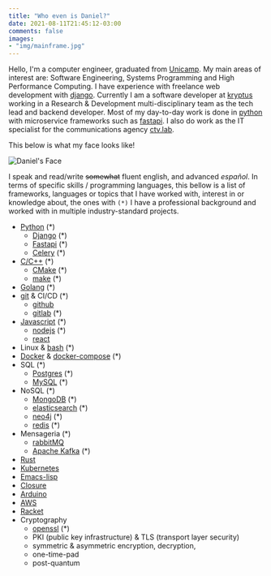 ```yaml
---
title: "Who even is Daniel?"
date: 2021-08-11T21:45:12-03:00
comments: false
images: 
- "img/mainframe.jpg"
---
```


Hello, I'm a computer engineer, graduated from [Unicamp](https://ic.unicamp.br). My main areas of interest are: Software Engineering, Systems Programming and High Performance Computing. I have  experience with freelance web development with [django](https://djangoproject.com). Currently I am a software developer at [kryptus](https://kryptus.com) working in a Research & Development multi-disciplinary team as the tech lead and backend developer. Most of my day-to-day work is done in [python](https://python.org) with microservice frameworks such as [fastapi](https://fastapi.tiangolo.com). I also do work as the IT specialist for the communications agency [ctv.lab](https://ctvlab.co).

This below is what my face looks like!

![Daniel's Face](/img/profile.jpg)

I speak and read/write ~~somewhat~~ fluent english, and advanced *español*. In terms of specific skills / programming languages, this bellow is a list of frameworks, languages or topics that I have worked with, interest in or knowledge about, the ones with `(*)` I have a professional background and worked with in multiple industry-standard projects.

* [Python](https://python.org) (*)
  * [Django](https://djangoproject.com) (*)
  * [Fastapi](https://fastapi.tiangolo.com) (*)
  * [Celery](https://celeryproject.org) (*)
* [C/C++](https://www.cplusplus.com/) (*)
  * [CMake](https://cmake.org) (*)
  * [make](https://www.gnu.org/software/make/) (*)
* [Golang](https://golang.org) (*)
* [git](https://git-scm.com/) & CI/CD (*)
  * [github](https://github.com)
  * [gitlab](https://gitlab.com) (*)
* [Javascript](https://developer.mozilla.org/pt-BR/docs/Web/JavaScript) (*)
  * [nodejs](https://nodejs.org) (*)
  * [react](https://reactjs.org)
* Linux & [bash](https://www.gnu.org/software/bash/) (*)
* [Docker](https://docker.com) & [docker-compose](https://docs.docker.com/compose/) (*)
* SQL (*)
  * [Postgres](https://www.postgresql.org) (*)
  * [MySQL](https://www.mysql.com) (*)
* NoSQL (*)
  * [MongoDB](https://mongodb.com) (*)
  * [elasticsearch](https://elastic.co) (*)
  * [neo4j](https://neo4j.com) (*)
  * [redis](https://redis.io) (*)
* Mensageria (*)
  * [rabbitMQ](https://rabbitmq.com)
  * [Apache Kafka](https://kafka.apache.org) (*)
* [Rust](https://rust-lang.org)
* [Kubernetes](https://kubernetes.io)
* [Emacs-lisp](https://www.gnu.org/software/emacs/manual/html_node/eintr/)
* [Closure](https://closure.org)
* [Arduino](https://arduino.cc)
* [AWS](https://aws.amazon.com)
* [Racket](https://racket-lang.org)
* Cryptography
  * [openssl](https://openssl.org) (*)
  * PKI (public key infrastructure) & TLS (transport layer security)
  * symmetric & asymmetric encryption, decryption, 
  * one-time-pad
  * post-quantum